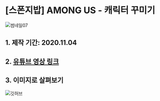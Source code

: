 # [스폰지밥] AMONG US - 캐릭터 꾸미기
![썸네일07](https://user-images.githubusercontent.com/33121924/98435756-f186b100-2118-11eb-84c5-0bbe20b2a89f.png)
## 1. 제작 기간: 2020.11.04
## 2. [유튜브 영상 링크](https://www.youtube.com/watch?v=ZOiglFZJZ6I&pbjreload=101)
## 3. 이미지로 살펴보기
![깃허브](https://user-images.githubusercontent.com/33121924/98435880-01eb5b80-211a-11eb-9439-43fed598aacc.png)
